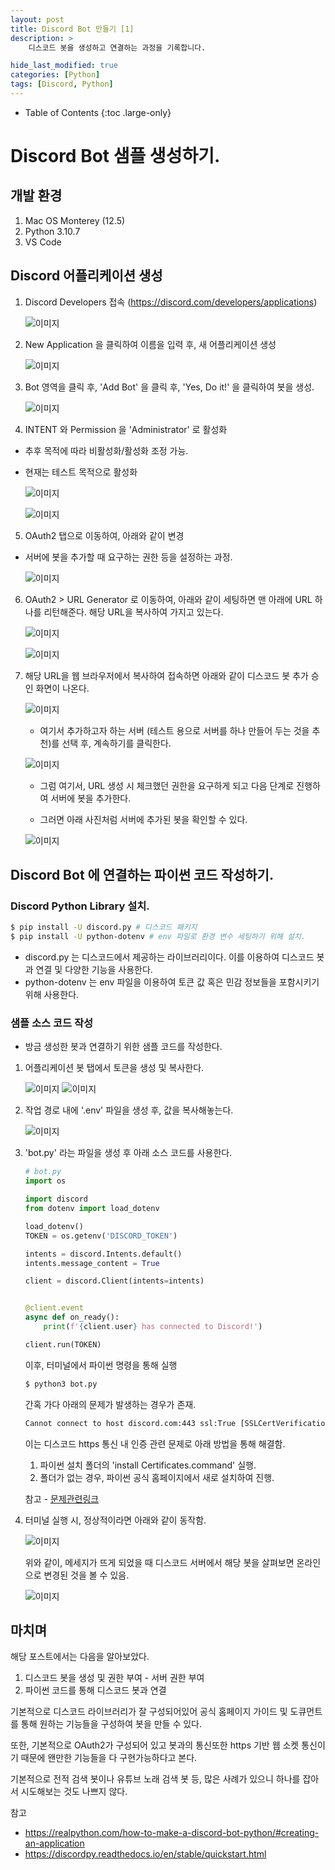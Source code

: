 ```yaml
---
layout: post
title: Discord Bot 만들기 [1]
description: >
    디스코드 봇을 생성하고 연결하는 과정을 기록합니다.

hide_last_modified: true
categories: [Python]
tags: [Discord, Python]
---
```


- Table of Contents
{:toc .large-only}


# Discord Bot 샘플 생성하기.

## 개발 환경

1. Mac OS Monterey (12.5)
2. Python 3.10.7
3. VS Code

## Discord 어플리케이션 생성

1. Discord Developers 접속 (https://discord.com/developers/applications)

    ![이미지](/assets/img/Python/discord1/1.png)

2. New Application 을 클릭하여 이름을 입력 후, 새 어플리케이션 생성

    ![이미지](/assets/img/Python/discord1/2.png)

3. Bot 영역을 클릭 후, 'Add Bot' 을 클릭 후, 'Yes, Do it!' 을 클릭하여 봇을 생성.

    ![이미지](/assets/img/Python/discord1/3.png)

4. INTENT 와 Permission 을 'Administrator' 로 활성화

- 추후 목적에 따라 비활성화/활성화 조정 가능. 
- 현재는 테스트 목적으로 활성화

    ![이미지](/assets/img/Python/discord1/4.png)

    ![이미지](/assets/img/Python/discord1/5.png)

5. OAuth2 탭으로 이동하여, 아래와 같이 변경

- 서버에 봇을 추가할 때 요구하는 권한 등을 설정하는 과정.

    ![이미지](/assets/img/Python/discord1/6.png)

6. OAuth2 > URL Generator 로 이동하여, 아래와 같이 세팅하면 맨 아래에 URL 하나를 리턴해준다. 해당 URL을 복사하여 가지고 있는다.

    ![이미지](/assets/img/Python/discord1/7.png)

    ![이미지](/assets/img/Python/discord1/8.png)

7. 해당 URL을 웹 브라우저에서 복사하여 접속하면 아래와 같이 디스코드 봇 추가 승인 화면이 나온다.

    ![이미지](/assets/img/Python/discord1/9.png)

    - 여기서 추가하고자 하는 서버 (테스트 용으로 서버를 하나 만들어 두는 것을 추천)를 선택 후, 계속하기를 클릭한다.

    ![이미지](/assets/img/Python/discord1/10.png)

    - 그럼 여기서, URL 생성 시 체크했던 권한을 요구하게 되고 다음 단계로 진행하여 서버에 봇을 추가한다.

    - 그러면 아래 사진처럼 서버에 추가된 봇을 확인할 수 있다.

    ![이미지](/assets/img/Python/discord1/11.png)

## Discord Bot 에 연결하는 파이썬 코드 작성하기.

### Discord Python Library 설치.
```bash
$ pip install -U discord.py # 디스코드 패키지
$ pip install -U python-dotenv # env 파일로 환경 변수 세팅하기 위해 설치.
```

- discord.py 는 디스코드에서 제공하는 라이브러리이다. 이를 이용하여 디스코드 봇과 연결 및 다양한 기능을 사용한다.
- python-dotenv 는 env 파일을 이용하여 토큰 값 혹은 민감 정보들을 포함시키기 위해 사용한다.

### 샘플 소스 코드 작성

- 방금 생성한 봇과 연결하기 위한 샘플 코드를 작성한다.

1. 어플리케이션 봇 탭에서 토큰을 생성 및 복사한다.

    ![이미지](/assets/img/Python/discord1/12.png)
    ![이미지](/assets/img/Python/discord1/13.png)

2. 작업 경로 내에 '.env' 파일을 생성 후, 값을 복사해놓는다.

    ![이미지](/assets/img/Python/discord1/14.png)

3. 'bot.py' 라는 파일을 생성 후 아래 소스 코드를 사용한다. 

    ```python
    # bot.py
    import os

    import discord
    from dotenv import load_dotenv

    load_dotenv()
    TOKEN = os.getenv('DISCORD_TOKEN')

    intents = discord.Intents.default()
    intents.message_content = True

    client = discord.Client(intents=intents)


    @client.event
    async def on_ready():
        print(f'{client.user} has connected to Discord!')

    client.run(TOKEN)

    ```

    이후, 터미널에서 파이썬 명령을 통해 실행

    ```bash
    $ python3 bot.py
    ```

    간혹 가다 아래의 문제가 발생하는 경우가 존재.
    
    ```bash
    Cannot connect to host discord.com:443 ssl:True [SSLCertVerificationError: (1, '[SSL: CERTIFICATE_VERIFY_FAILED] certificate verify failed: unable to get local issuer certificate (_ssl.c:997)')]
    ```

    이는 디스코드 https 통신 내 인증 관련 문제로 아래 방법을 통해 해결함.

    1. 파이썬 설치 폴더의 'install Certificates.command' 실행.
    2. 폴더가 없는 경우, 파이썬 공식 홈페이지에서 새로 설치하여 진행.

    참고 - [문제관련링크](https://stackoverflow.com/questions/62108183/discord-py-bot-dont-have-certificate)


4. 터미널 실행 시, 정상적이라면 아래와 같이 동작함.

    ![이미지](/assets/img/Python/discord1/15.png)

    위와 같이, 메세지가 뜨게 되었을 때 디스코드 서버에서 해당 봇을 살펴보면
    온라인으로 변경된 것을 볼 수 있음.

    ![이미지](/assets/img/Python/discord1/16.png)



## 마치며

해당 포스트에서는 다음을 알아보았다.

1. 디스코드 봇을 생성 및 권한 부여 - 서버 권한 부여
2. 파이썬 코드를 통해 디스코드 봇과 연결

기본적으로 디스코드 라이브러리가 잘 구성되어있어
공식 홈페이지 가이드 및 도큐먼트를 통해 원하는 기능들을 구성하여
봇을 만들 수 있다.

또한, 기본적으로 OAuth2가 구성되어 있고 봇과의 통신또한 https 기반
웹 소켓 통신이기 때문에 왠만한 기능들을 다 구현가능하다고 본다.

기본적으로 전적 검색 봇이나 유튜브 노래 검색 봇 등, 많은 사례가 있으니
하나를 잡아서 시도해보는 것도 나쁘지 않다.


참고
- https://realpython.com/how-to-make-a-discord-bot-python/#creating-an-application 
- https://discordpy.readthedocs.io/en/stable/quickstart.html



